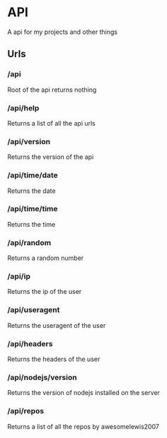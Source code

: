 # API

A api for my projects and other things

## Urls

### /api

Root of the api returns nothing

### /api/help

Returns a list of all the api urls

### /api/version

Returns the version of the api

### /api/time/date

Returns the date

### /api/time/time

Returns the time

### /api/random

Returns a random number

### /api/ip

Returns the ip of the user

### /api/useragent

Returns the useragent of the user

### /api/headers

Returns the headers of the user

### /api/nodejs/version

Returns the version of nodejs installed on the server

### /api/repos

Returns a list of all the repos by awesomelewis2007